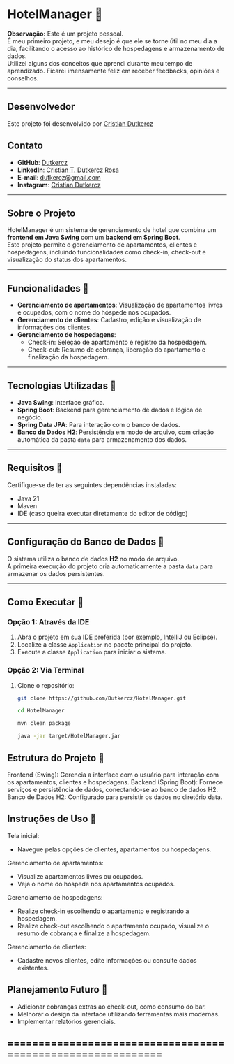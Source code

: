 # HotelManager 🏨

**Observação:** Este é um projeto pessoal.  
É meu primeiro projeto, e meu desejo é que ele se torne útil no meu dia a dia, facilitando o acesso ao histórico de hospedagens e armazenamento de dados.  
Utilizei alguns dos conceitos que aprendi durante meu tempo de aprendizado. Ficarei imensamente feliz em receber feedbacks, opiniões e conselhos.

---

## Desenvolvedor

Este projeto foi desenvolvido por [Cristian Dutkercz](https://github.com/Dutkercz)

## Contato
- **GitHub**: [Dutkercz](https://github.com/Dutkercz)
- **LinkedIn**: [Cristian T. Dutkercz Rosa](https://linkedin.com/in/cristiandutkercz)
- **E-mail**: dutkercz@gmail.com  
- **Instagram**: [Cristian Dutkercz](https://www.instagram.com/cristiandutkercz)  

---

## Sobre o Projeto

HotelManager é um sistema de gerenciamento de hotel que combina um **frontend em Java Swing** com um **backend em Spring Boot**.  
Este projeto permite o gerenciamento de apartamentos, clientes e hospedagens, incluindo funcionalidades como check-in, check-out e visualização do status dos apartamentos.

---

## Funcionalidades 🚀
- **Gerenciamento de apartamentos**: Visualização de apartamentos livres e ocupados, com o nome do hóspede nos ocupados.
- **Gerenciamento de clientes**: Cadastro, edição e visualização de informações dos clientes.
- **Gerenciamento de hospedagens**:
  - Check-in: Seleção de apartamento e registro da hospedagem.
  - Check-out: Resumo de cobrança, liberação do apartamento e finalização da hospedagem.

---

## Tecnologias Utilizadas 🚀
- **Java Swing**: Interface gráfica.
- **Spring Boot**: Backend para gerenciamento de dados e lógica de negócio.
- **Spring Data JPA**: Para interação com o banco de dados.
- **Banco de Dados H2**: Persistência em modo de arquivo, com criação automática da pasta `data` para armazenamento dos dados.

---

## Requisitos 🚀
Certifique-se de ter as seguintes dependências instaladas:
- Java 21
- Maven
- IDE (caso queira executar diretamente do editor de código)

---

## Configuração do Banco de Dados 🚀
O sistema utiliza o banco de dados **H2** no modo de arquivo.  
A primeira execução do projeto cria automaticamente a pasta `data` para armazenar os dados persistentes.

---

## Como Executar 🚀

### Opção 1: Através da IDE
1. Abra o projeto em sua IDE preferida (por exemplo, IntelliJ ou Eclipse).
2. Localize a classe `Application` no pacote principal do projeto.
3. Execute a classe `Application` para iniciar o sistema.

### Opção 2: Via Terminal
1. Clone o repositório:
   ```bash
   git clone https://github.com/Dutkercz/HotelManager.git

   cd HotelManager

   mvn clean package

   java -jar target/HotelManager.jar

## Estrutura do Projeto 🚀

Frontend (Swing): Gerencia a interface com o usuário para interação com os apartamentos, clientes e hospedagens.
Backend (Spring Boot): Fornece serviços e persistência de dados, conectando-se ao banco de dados H2.
Banco de Dados H2: Configurado para persistir os dados no diretório data.

## Instruções de Uso 🚀

Tela inicial:  
  - Navegue pelas opções de clientes, apartamentos ou hospedagens.

Gerenciamento de apartamentos:  
  - Visualize apartamentos livres ou ocupados.
  - Veja o nome do hóspede nos apartamentos ocupados.

Gerenciamento de hospedagens:  
  - Realize check-in escolhendo o apartamento e registrando a hospedagem.
  - Realize check-out escolhendo o apartamento ocupado, visualize o resumo de cobrança e finalize a hospedagem.

Gerenciamento de clientes:  
  - Cadastre novos clientes, edite informações ou consulte dados existentes.

## Planejamento Futuro 🚀
  - Adicionar cobranças extras ao check-out, como consumo do bar.
  - Melhorar o design da interface utilizando ferramentas mais modernas.
  - Implementar relatórios gerenciais.

## ============================================================
